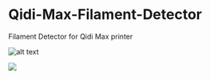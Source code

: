 # Qidi-Max-Filament-Detector
Filament Detector for Qidi Max printer

![alt text](https://i.imgur.com/8kZg7pa.gif?raw=true)


<img src="https://i.imgur.com/8kZg7pa.gif"/>
